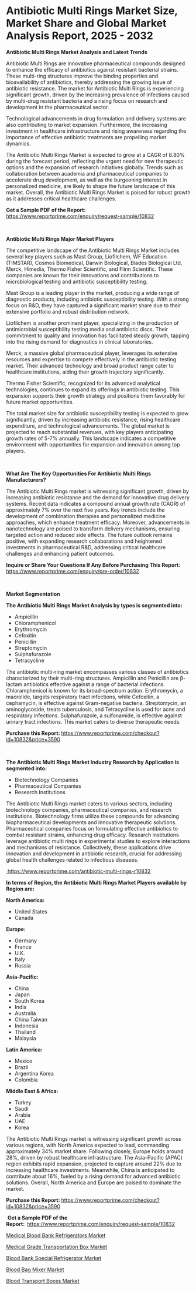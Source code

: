 <p><h1>Antibiotic Multi Rings Market Size, Market Share and Global Market Analysis Report, 2025 - 2032</h1></p><p><strong>Antibiotic Multi Rings Market Analysis and Latest Trends</strong></p>
<p><p>Antibiotic Multi Rings are innovative pharmaceutical compounds designed to enhance the efficacy of antibiotics against resistant bacterial strains. These multi-ring structures improve the binding properties and bioavailability of antibiotics, thereby addressing the growing issue of antibiotic resistance. The market for Antibiotic Multi Rings is experiencing significant growth, driven by the increasing prevalence of infections caused by multi-drug resistant bacteria and a rising focus on research and development in the pharmaceutical sector. </p><p>Technological advancements in drug formulation and delivery systems are also contributing to market expansion. Furthermore, the increasing investment in healthcare infrastructure and rising awareness regarding the importance of effective antibiotic treatments are propelling market dynamics. </p><p>The Antibiotic Multi Rings Market is expected to grow at a CAGR of 8.80% during the forecast period, reflecting the urgent need for new therapeutic options and the expansion of research initiatives globally. Trends such as collaboration between academia and pharmaceutical companies to accelerate drug development, as well as the burgeoning interest in personalized medicine, are likely to shape the future landscape of this market. Overall, the Antibiotic Multi Rings Market is poised for robust growth as it addresses critical healthcare challenges.</p></p>
<p><strong>Get a Sample PDF of the Report:&nbsp;</strong> <a href="https://www.reportprime.com/enquiry/request-sample/10832?utm_campaign=1133&utm_medium=2&utm_source=Github&utm_content=ia&utm_term=20032025&utm_id=antibiotic-multi-rings">https://www.reportprime.com/enquiry/request-sample/10832</a></p>
<p>&nbsp;</p>
<p><strong>Antibiotic Multi Rings Major Market Players</strong></p>
<p><p>The competitive landscape of the Antibiotic Multi Rings Market includes several key players such as Mast Group, Liofilchem, WF Education (TIMSTAR), Cosmos Biomedical, Darwin Biological, Blades Biological Ltd, Merck, Himedia, Thermo Fisher Scientific, and Flinn Scientific. These companies are known for their innovations and contributions to microbiological testing and antibiotic susceptibility testing.</p><p>Mast Group is a leading player in the market, producing a wide range of diagnostic products, including antibiotic susceptibility testing. With a strong focus on R&D, they have captured a significant market share due to their extensive portfolio and robust distribution network. </p><p>Liofilchem is another prominent player, specializing in the production of antimicrobial susceptibility testing media and antibiotic discs. Their commitment to quality and innovation has facilitated steady growth, tapping into the rising demand for diagnostics in clinical laboratories.</p><p>Merck, a massive global pharmaceutical player, leverages its extensive resources and expertise to compete effectively in the antibiotic testing market. Their advanced technology and broad product range cater to healthcare institutions, aiding their growth trajectory significantly.</p><p>Thermo Fisher Scientific, recognized for its advanced analytical technologies, continues to expand its offerings in antibiotic testing. This expansion supports their growth strategy and positions them favorably for future market opportunities.</p><p>The total market size for antibiotic susceptibility testing is expected to grow significantly, driven by increasing antibiotic resistance, rising healthcare expenditure, and technological advancements. The global market is projected to reach substantial revenues, with key players anticipating growth rates of 5-7% annually. This landscape indicates a competitive environment with opportunities for expansion and innovation among top players.</p></p>
<p>&nbsp;</p>
<p><strong>What Are The Key Opportunities For Antibiotic Multi Rings Manufacturers?</strong></p>
<p><p>The Antibiotic Multi Rings market is witnessing significant growth, driven by increasing antibiotic resistance and the demand for innovative drug delivery systems. Recent data indicates a compound annual growth rate (CAGR) of approximately 7% over the next five years. Key trends include the development of combination therapies and personalized medicine approaches, which enhance treatment efficacy. Moreover, advancements in nanotechnology are poised to transform delivery mechanisms, ensuring targeted action and reduced side effects. The future outlook remains positive, with expanding research collaborations and heightened investments in pharmaceutical R&D, addressing critical healthcare challenges and enhancing patient outcomes.</p></p>
<p><strong>Inquire or Share Your Questions If Any Before Purchasing This Report:</strong> <a href="https://www.reportprime.com/enquiry/pre-order/10832?utm_campaign=1133&utm_medium=2&utm_source=Github&utm_content=ia&utm_term=20032025&utm_id=antibiotic-multi-rings">https://www.reportprime.com/enquiry/pre-order/10832</a></p>
<p>&nbsp;</p>
<p><strong>Market Segmentation</strong></p>
<p><strong>The Antibiotic Multi Rings Market Analysis by types is segmented into:</strong></p>
<p><ul><li>Ampicillin</li><li>Chloramphenicol</li><li>Erythromycin</li><li>Cefoxitin</li><li>Penicillin</li><li>Streptomycin</li><li>Sulphafurazole</li><li>Tetracycline</li></ul></p>
<p><p>The antibiotic multi-ring market encompasses various classes of antibiotics characterized by their multi-ring structures. Ampicillin and Penicillin are β-lactam antibiotics effective against a range of bacterial infections. Chloramphenicol is known for its broad-spectrum action. Erythromycin, a macrolide, targets respiratory tract infections, while Cefoxitin, a cephamycin, is effective against Gram-negative bacteria. Streptomycin, an aminoglycoside, treats tuberculosis, and Tetracycline is used for acne and respiratory infections. Sulphafurazole, a sulfonamide, is effective against urinary tract infections. This market caters to diverse therapeutic needs.</p></p>
<p><strong>Purchase this Report:&nbsp;</strong><a href="https://www.reportprime.com/checkout?id=10832&price=3590&utm_campaign=1133&utm_medium=2&utm_source=Github&utm_content=ia&utm_term=20032025&utm_id=antibiotic-multi-rings">https://www.reportprime.com/checkout?id=10832&price=3590</a></p>
<p>&nbsp;</p>
<p><strong>The Antibiotic Multi Rings Market Industry Research by Application is segmented into:</strong></p>
<p><ul><li>Biotechnology Companies</li><li>Pharmaceutical Companies</li><li>Research Institutions</li></ul></p>
<p><p>The Antibiotic Multi Rings market caters to various sectors, including biotechnology companies, pharmaceutical companies, and research institutions. Biotechnology firms utilize these compounds for advancing biopharmaceutical developments and innovative therapeutic solutions. Pharmaceutical companies focus on formulating effective antibiotics to combat resistant strains, enhancing drug efficacy. Research institutions leverage antibiotic multi rings in experimental studies to explore interactions and mechanisms of resistance. Collectively, these applications drive innovation and development in antibiotic research, crucial for addressing global health challenges related to infectious diseases.</p></p>
<p><a href="https://www.reportprime.com/antibiotic-multi-rings-r10832?utm_campaign=1133&utm_medium=2&utm_source=Github&utm_content=ia&utm_term=20032025&utm_id=antibiotic-multi-rings">&nbsp;https://www.reportprime.com/antibiotic-multi-rings-r10832</a></p>
<p><strong>In terms of Region, the Antibiotic Multi Rings Market Players available by Region are:</strong></p>
<p>
    <p> <strong> North America: </strong>
        <ul>
            <li>United States</li>
            <li>Canada</li>
        </ul>
        </p> 
    <p> <strong> Europe: </strong>
        <ul>
            <li>Germany</li>
            <li>France</li>
            <li>U.K.</li>
            <li>Italy</li>
            <li>Russia</li>
        </ul>
        </p> 
    <p> <strong> Asia-Pacific: </strong>
        <ul>
            <li>China</li>
            <li>Japan</li>
            <li>South Korea</li>
            <li>India</li>
            <li>Australia</li>
            <li>China Taiwan</li>
            <li>Indonesia</li>
            <li>Thailand</li>
            <li>Malaysia</li>
        </ul>
        </p> 
    <p> <strong> Latin America: </strong>
        <ul>
            <li>Mexico</li>
            <li>Brazil</li>
            <li>Argentina Korea</li>
            <li>Colombia</li>
        </ul>
        </p> 
    <p> <strong> Middle East & Africa: </strong>
        <ul>
            <li>Turkey</li>
            <li>Saudi</li>
            <li>Arabia</li>
            <li>UAE</li>
            <li>Korea</li>
        </ul>
    </p>
    </p>
<p><p>The Antibiotic Multi Rings market is witnessing significant growth across various regions, with North America expected to lead, commanding approximately 34% market share. Following closely, Europe holds around 28%, driven by robust healthcare infrastructure. The Asia-Pacific (APAC) region exhibits rapid expansion, projected to capture around 22% due to increasing healthcare investments. Meanwhile, China is anticipated to contribute about 16%, fueled by a rising demand for advanced antibiotic solutions. Overall, North America and Europe are poised to dominate the market.</p></p>
<p><strong>Purchase this Report: </strong><a href="https://www.reportprime.com/checkout?id=10832&price=3590&utm_campaign=1133&utm_medium=2&utm_source=Github&utm_content=ia&utm_term=20032025&utm_id=antibiotic-multi-rings">https://www.reportprime.com/checkout?id=10832&price=3590</a></p>
<p>&nbsp;<strong>Get a Sample PDF of the Report:&nbsp;&nbsp;</strong><a href="https://www.reportprime.com/enquiry/request-sample/10832?utm_campaign=1133&utm_medium=2&utm_source=Github&utm_content=ia&utm_term=20032025&utm_id=antibiotic-multi-rings">https://www.reportprime.com/enquiry/request-sample/10832</a></p>
<p><strong></strong></p>
<p><p><a href="https://github.com/klinzenisaa/Market-Research-Report-List-1/blob/main/medical-blood-bank-refrigerators-market.md?utm_campaign=1133&utm_medium=2&utm_source=Github&utm_content=ia&utm_term=20032025&utm_id=antibiotic-multi-rings">Medical Blood Bank Refrigerators Market</a></p><p><a href="https://github.com/siriyagayo/Market-Research-Report-List-1/blob/main/medical-grade-transportation-box-market.md?utm_campaign=1133&utm_medium=2&utm_source=Github&utm_content=ia&utm_term=20032025&utm_id=antibiotic-multi-rings">Medical Grade Transportation Box Market</a></p><p><a href="https://github.com/prumrupear/Market-Research-Report-List-1/blob/main/blood-bank-special-refrigerator-market.md?utm_campaign=1133&utm_medium=2&utm_source=Github&utm_content=ia&utm_term=20032025&utm_id=antibiotic-multi-rings">Blood Bank Special Refrigerator Market</a></p><p><a href="https://github.com/goreabeeran/Market-Research-Report-List-1/blob/main/blood-bag-mixer-market.md?utm_campaign=1133&utm_medium=2&utm_source=Github&utm_content=ia&utm_term=20032025&utm_id=antibiotic-multi-rings">Blood Bag Mixer Market</a></p><p><a href="https://github.com/shapurforouz/Market-Research-Report-List-1/blob/main/blood-transport-boxes-market.md?utm_campaign=1133&utm_medium=2&utm_source=Github&utm_content=ia&utm_term=20032025&utm_id=antibiotic-multi-rings">Blood Transport Boxes Market</a></p></p>